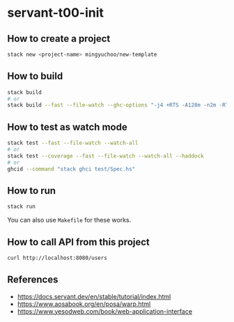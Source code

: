 # servant-t00-init

## How to create a project

```bash
stack new <project-name> mingyuchoo/new-template
```

## How to build

```bash
stack build
# or
stack build --fast --file-watch --ghc-options "-j4 +RTS -A128m -n2m -RTS"
```

## How to test as watch mode

```bash
stack test --fast --file-watch --watch-all
# or
stack test --coverage --fast --file-watch --watch-all --haddock
# or
ghcid --command "stack ghci test/Spec.hs"
```

## How to run

```bash
stack run
```
You can also use `Makefile` for these works.

## How to call API from this project

```bash
curl http://localhost:8080/users
```
## References

- <https://docs.servant.dev/en/stable/tutorial/index.html>
- <https://www.aosabook.org/en/posa/warp.html>
- <https://www.yesodweb.com/book/web-application-interface>
